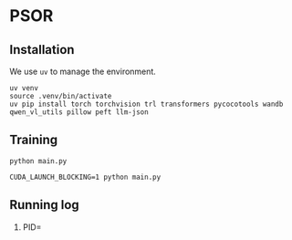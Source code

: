 # PSOR


## Installation
We use `uv` to manage the environment.

```shell
uv venv
source .venv/bin/activate
uv pip install torch torchvision trl transformers pycocotools wandb qwen_vl_utils pillow peft llm-json
```

## Training
`python main.py`

`CUDA_LAUNCH_BLOCKING=1 python main.py`

## Running log
1. PID=
